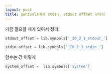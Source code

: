 ```yaml
---
layout: post
title: pwntools에서 stdin, stdout offset 구하기
---
```


가끔 필요할 때가 있어서 정리.

```python
stdout_offset = lib.symbols['_IO_2_1_stdout_']

stdin_offset = lib.symbols['_IO_2_1_stdin_']
```


함수는 걍 이렇게

```python
system_offset =  lib.symbols['system']
```
